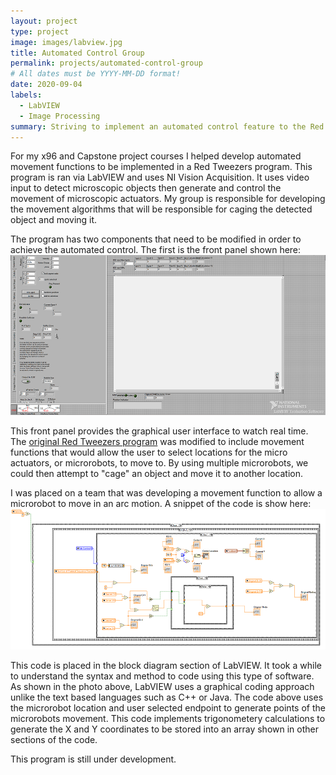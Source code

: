 ```yaml
---
layout: project
type: project
image: images/labview.jpg
title: Automated Control Group
permalink: projects/automated-control-group
# All dates must be YYYY-MM-DD format!
date: 2020-09-04
labels:
  - LabVIEW
  - Image Processing
summary: Striving to implement an automated control feature to the Red Tweezers program ran through LabVIEW
---
```


For my x96 and Capstone project courses I helped develop automated movement functions to be implemented in a Red Tweezers program. This program is ran via LabVIEW and uses NI Vision Acquisition. It uses video input to detect microscopic objects then generate and control the movement of microscopic actuators. My group is responsible for developing the movement algorithms that will be responsible for caging the detected object and moving it.

The program has two components that need to be modified in order to achieve the automated control. The first is the front panel shown here:
<img class="ui large left rounded image" src="/images/acs-front-panel.png">

This front panel provides the graphical user interface to watch real time. The [original Red Tweezers program](https://www.gla.ac.uk/media/Media_301250_smxx.pdf) was modified to include movement functions that would allow the user to select locations for the micro actuators, or microrobots, to move to. By using multiple microrobots, we could then attempt to "cage" an object and move it to another location.

I was placed on a team that was developing a movement function to allow a microrobot to move in an arc motion. A snippet of the code is show here:
<img class="ui large left rounded image" src="/images/arc-code.png">

This code is placed in the block diagram section of LabVIEW. It took a while to understand the syntax and method to code using this type of software. As shown in the photo above, LabVIEW uses a graphical coding approach unlike the text based languages such as C++ or Java. The code above uses the microrobot location and user selected endpoint to generate points of the microrobots movement. This code implements trigonometery calculations to generate the X and Y coordinates to be stored into an array shown in other sections of the code.

This program is still under development.

